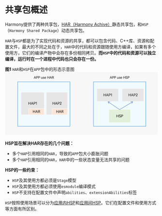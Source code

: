 # 共享包概述

Harmony提供了两种共享包，[HAR（Harmony Achive）](har-package.md)静态共享包，和`HSP`（`Harmony Shared Package`）动态共享包。

`HAR`与`HSP`都是为了实现代码和资源的共享，都可以包含代码、C++库、资源和配置文件，最大的不同之处在于，`HAR`中的代码和资源跟随使用方编译，如果有多个使用方，它们的编译产物中会存在多份相同拷贝。**而`HSP`中的代码和资源可以独立编译，运行时在一个进程中代码也只会存在一份。**

**图1** `HAR`和`HSP`在`APP`包中的形态示意图
![in-app-hsp-har](figures/in-app-hsp-har.png)

**HSP旨在解决HAR存在的几个问题：**
- 多个`HAP`引用相同的`HAR`，导致的`APP`包大小膨胀问题
- 多个`HAP`引用相同的`HAR`，`HAR`中的一些状态变量无法共享的问题

**HSP的一些约束：**
- `HSP`及其使用方都必须是`Stage`模型
- `HSP`及其使用方都必须使用`esmodule`编译模式
- `HSP`不支持在配置文件中声明`abilities`、`extensionAbilities`标签

`HSP`按照使用场景可以分为[应用内HSP](in-app-hsp.md)和[应用间HSP](cross-app-hsp.md)。它们在配置文件和使用方式等方面有所区别。